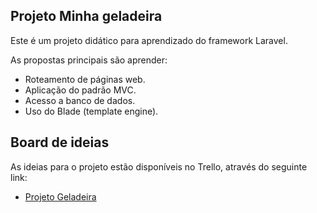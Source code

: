 ## Projeto Minha geladeira

Este é um projeto didático para aprendizado do framework Laravel.

As propostas principais são aprender:

- Roteamento de páginas web.
- Aplicação do padrão MVC.
- Acesso a banco de dados.
- Uso do Blade (template engine).

## Board de ideias

As ideias para o projeto estão disponíveis no Trello, através do seguinte link:

- [Projeto Geladeira](https://trello.com/b/44m32WcQ/geladeira)
